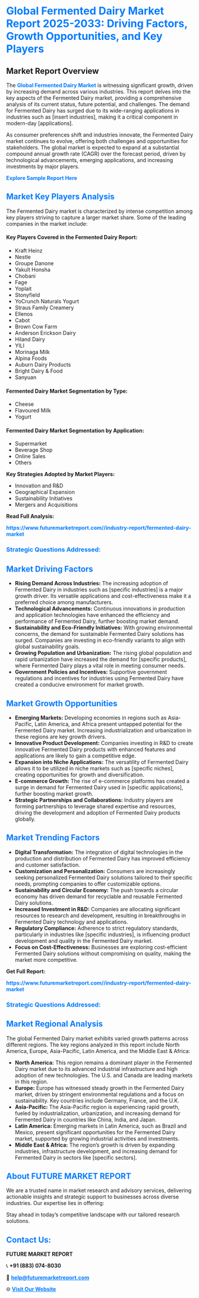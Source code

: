 <h1 style="color: #007BFF;">Global Fermented Dairy Market Report 2025-2033: Driving Factors, Growth Opportunities, and Key Players</h1>

<section id="overview">
<h2>Market Report Overview</h2>
<p>The <a href="https://www.futuremarketreport.com//industry-report/fermented-dairy-market" style="color: #007BFF; text-decoration: none;"><strong>Global Fermented Dairy Market</strong></a> is witnessing significant growth, driven by increasing demand across various industries. This report delves into the key aspects of the Fermented Dairy market, providing a comprehensive analysis of its current status, future potential, and challenges. The demand for Fermented Dairy has surged due to its wide-ranging applications in industries such as [insert industries], making it a critical component in modern-day [applications].</p>
<p>As consumer preferences shift and industries innovate, the Fermented Dairy market continues to evolve, offering both challenges and opportunities for stakeholders. The global market is expected to expand at a substantial compound annual growth rate (CAGR) over the forecast period, driven by technological advancements, emerging applications, and increasing investments by major players.</p>
</section>

<section id="overview">
<p><a href="https://www.futuremarketreport.com//request-sample/reportId=87750" style="color: #007BFF; text-decoration: none;"><strong>Explore Sample Report Here</strong></a></p>
</section>

<section id="key-players">
<h2 style="color: #007BFF;">Market Key Players Analysis</h2>
<p>The Fermented Dairy market is characterized by intense competition among key players striving to capture a larger market share. Some of the leading companies in the market include:</p>
<h4>Key Players Covered in the Fermented Dairy Report:</h4>
<ul><li>Kraft Heinz</li><li>Nestle</li><li>Groupe Danone</li><li>Yakult Honsha</li><li>Chobani</li><li>Fage</li><li>Yoplait</li><li>Stonyfield</li><li>YoCrunch Naturals Yogurt</li><li>Straus Family Creamery</li><li>Ellenos</li><li>Cabot</li><li>Brown Cow Farm</li><li>Anderson Erickson Dairy</li><li>Hiland Dairy</li><li>YILI</li><li>Morinaga Milk</li><li>Alpina Foods</li><li>Auburn Dairy Products</li><li>Bright Dairy &amp; Food</li><li>Sanyuan</li></ul>
<h4>Fermented Dairy Market Segmentation by Type:</h4>
<ul><li>Cheese</li><li>Flavoured Milk</li><li>Yogurt</li></ul>

<h4>Fermented Dairy Market Segmentation by Application:</h4>
<ul><li>Supermarket</li><li>Beverage Shop</li><li>Online Sales</li><li>Others</li></ul>
<p><strong>Key Strategies Adopted by Market Players:</strong></p>
<ul>
<li>Innovation and R&D</li>
<li>Geographical Expansion</li>
<li>Sustainability Initiatives</li>
<li>Mergers and Acquisitions</li>
</ul>
</section>

<section>
<p><strong>Read Full Analysis: </strong></p><a href="https://www.futuremarketreport.com//industry-report/fermented-dairy-market" style="color: #007BFF; text-decoration: none;"><strong>https://www.futuremarketreport.com//industry-report/fermented-dairy-market</strong></a>
<h3 style="color: #007BFF;">Strategic Questions Addressed:</h3>
</section>

<section id="driving-factors">
<h2 style="color: #007BFF;">Market Driving Factors</h2>
<ul>
<li><strong>Rising Demand Across Industries:</strong> The increasing adoption of Fermented Dairy in industries such as [specific industries] is a major growth driver. Its versatile applications and cost-effectiveness make it a preferred choice among manufacturers.</li>
<li><strong>Technological Advancements:</strong> Continuous innovations in production and application technologies have enhanced the efficiency and performance of Fermented Dairy, further boosting market demand.</li>
<li><strong>Sustainability and Eco-Friendly Initiatives:</strong> With growing environmental concerns, the demand for sustainable Fermented Dairy solutions has surged. Companies are investing in eco-friendly variants to align with global sustainability goals.</li>
<li><strong>Growing Population and Urbanization:</strong> The rising global population and rapid urbanization have increased the demand for [specific products], where Fermented Dairy plays a vital role in meeting consumer needs.</li>
<li><strong>Government Policies and Incentives:</strong> Supportive government regulations and incentives for industries using Fermented Dairy have created a conducive environment for market growth.</li>
</ul>
</section>

<section id="growth-opportunities">
<h2 style="color: #007BFF;">Market Growth Opportunities</h2>
<ul>
<li><strong>Emerging Markets:</strong> Developing economies in regions such as Asia-Pacific, Latin America, and Africa present untapped potential for the Fermented Dairy market. Increasing industrialization and urbanization in these regions are key growth drivers.</li>
<li><strong>Innovative Product Development:</strong> Companies investing in R&D to create innovative Fermented Dairy products with enhanced features and applications are likely to gain a competitive edge.</li>
<li><strong>Expansion into Niche Applications:</strong> The versatility of Fermented Dairy allows it to be utilized in niche markets such as [specific niches], creating opportunities for growth and diversification.</li>
<li><strong>E-commerce Growth:</strong> The rise of e-commerce platforms has created a surge in demand for Fermented Dairy used in [specific applications], further boosting market growth.</li>
<li><strong>Strategic Partnerships and Collaborations:</strong> Industry players are forming partnerships to leverage shared expertise and resources, driving the development and adoption of Fermented Dairy products globally.</li>
</ul>
</section>

<section id="trending-factors">
<h2 style="color: #007BFF;">Market Trending Factors</h2>
<ul>
<li><strong>Digital Transformation:</strong> The integration of digital technologies in the production and distribution of Fermented Dairy has improved efficiency and customer satisfaction.</li>
<li><strong>Customization and Personalization:</strong> Consumers are increasingly seeking personalized Fermented Dairy solutions tailored to their specific needs, prompting companies to offer customizable options.</li>
<li><strong>Sustainability and Circular Economy:</strong> The push towards a circular economy has driven demand for recyclable and reusable Fermented Dairy solutions.</li>
<li><strong>Increased Investment in R&D:</strong> Companies are allocating significant resources to research and development, resulting in breakthroughs in Fermented Dairy technology and applications.</li>
<li><strong>Regulatory Compliance:</strong> Adherence to strict regulatory standards, particularly in industries like [specific industries], is influencing product development and quality in the Fermented Dairy market.</li>
<li><strong>Focus on Cost-Effectiveness:</strong> Businesses are exploring cost-efficient Fermented Dairy solutions without compromising on quality, making the market more competitive.</li>
</ul>
</section>

<section>
<p><strong>Get Full Report: </strong></p><a href="https://www.futuremarketreport.com//industry-report/fermented-dairy-market" style="color: #007BFF; text-decoration: none;"><strong>https://www.futuremarketreport.com//industry-report/fermented-dairy-market</strong></a>
<h3 style="color: #007BFF;">Strategic Questions Addressed:</h3>
</section>


<section id="regional-analysis">
<h2 style="color: #007BFF;">Market Regional Analysis</h2>
<p>The global Fermented Dairy market exhibits varied growth patterns across different regions. The key regions analyzed in this report include North America, Europe, Asia-Pacific, Latin America, and the Middle East & Africa:</p>
<ul>
<li><strong>North America:</strong> This region remains a dominant player in the Fermented Dairy market due to its advanced industrial infrastructure and high adoption of new technologies. The U.S. and Canada are leading markets in this region.</li>
<li><strong>Europe:</strong> Europe has witnessed steady growth in the Fermented Dairy market, driven by stringent environmental regulations and a focus on sustainability. Key countries include Germany, France, and the U.K.</li>
<li><strong>Asia-Pacific:</strong> The Asia-Pacific region is experiencing rapid growth, fueled by industrialization, urbanization, and increasing demand for Fermented Dairy in countries like China, India, and Japan.</li>
<li><strong>Latin America:</strong> Emerging markets in Latin America, such as Brazil and Mexico, present significant opportunities for the Fermented Dairy market, supported by growing industrial activities and investments.</li>
<li><strong>Middle East & Africa:</strong> The region’s growth is driven by expanding industries, infrastructure development, and increasing demand for Fermented Dairy in sectors like [specific sectors].</li>
</ul>
</section>

<footer>
<h2 style="color: #007BFF;">About FUTURE MARKET REPORT</h2>
<p>We are a trusted name in market research and advisory services, delivering actionable insights and strategic support to businesses across diverse industries. Our expertise lies in offering:</p>

<p>Stay ahead in today’s competitive landscape with our tailored research solutions.</p>

<h2 style="color: #007BFF;">Contact Us:</h2>
<p><strong>FUTURE MARKET REPORT</strong></p>
<p>📞 <strong>+91 (883) 074-8030</strong></p>
<p>📧 <strong><a href="mailto:help@futuremarketreport.com" style="color: #007BFF;">help@futuremarketreport.com</a></strong></p>
<p>🌐 <strong><a href="https://www.futuremarketreport.com/" style="color: #007BFF;">Visit Our Website</a></strong></p>
</footer>